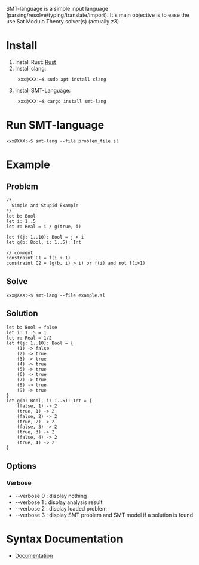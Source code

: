 SMT-language is a simple input language (parsing/resolve/typing/translate/import). It's main objective is to ease the use Sat Modulo Theory solver(s) (actually z3).

# Install

1. Install Rust: [Rust](https://www.rust-lang.org/fr)
2. Install clang: 
   ```console
    xxx@XXX:~$ sudo apt install clang
    ```
3. Install SMT-Language:
   ```console
    xxx@XXX:~$ cargo install smt-lang
    ```

# Run SMT-language

```console
xxx@XXX:~$ smt-lang --file problem_file.sl
```

# Example

## Problem

```
/*
  Simple and Stupid Example
*/
let b: Bool
let i: 1..5
let r: Real = i / g(true, i)

let f(j: 1..10): Bool = j > i
let g(b: Bool, i: 1..5): Int

// comment
constraint C1 = f(i + 1)
constraint C2 = (g(b, i) > i) or f(i) and not f(i+1)
```

## Solve

```console
xxx@XXX:~$ smt-lang --file example.sl
```

## Solution
```
let b: Bool = false
let i: 1..5 = 1
let r: Real = 1/2
let f(j: 1..10): Bool = {
    (1) -> false
    (2) -> true
    (3) -> true
    (4) -> true
    (5) -> true
    (6) -> true
    (7) -> true
    (8) -> true
    (9) -> true
}
let g(b: Bool, i: 1..5): Int = {
    (false, 1) -> 2
    (true, 1) -> 2
    (false, 2) -> 2
    (true, 2) -> 2
    (false, 3) -> 2
    (true, 3) -> 2
    (false, 4) -> 2
    (true, 4) -> 2
}
```

## Options

### Verbose
- --verbose 0 : display nothing
- --verbose 1 : display analysis result
- --verbose 2 : display loaded problem
- --verbose 3 : display SMT problem and SMT model if a solution is found

# Syntax Documentation

- [Documentation](https://github.com/DavidD12/smt-lang/blob/main/doc/readme.md)